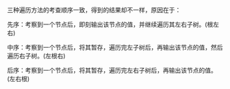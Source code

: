 三种遍历方法的考查顺序一致，得到的结果却不一样，原因在于：

先序：考察到一个节点后，即刻输出该节点的值，并继续遍历其左右子树。(根左右)

中序：考察到一个节点后，将其暂存，遍历完左子树后，再输出该节点的值，然后遍历右子树。(左根右)

后序：考察到一个节点后，将其暂存，遍历完左右子树后，再输出该节点的值。(左右根)
